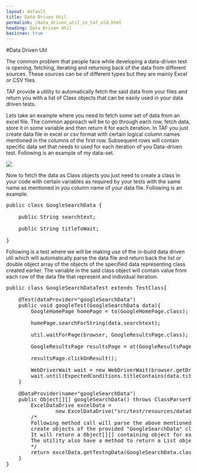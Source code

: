 ```yaml
---
layout: default
title: Data Driven Util
permalink: /data_driven_util_in_taf_old.html
heading: Data Driven Util
basicnav: true
---
```

#Data Driven Util

The common problem that people face while developing a data-driven test is opening, fetching, iterating and returning back of the data from different sources.
These sources can be of different types but they are mainly Excel or CSV files.

TAF provide a utility to automatically fetch the said data from your files and return you with a list of Class objects that can be easily used in your data driven tests.

Lets take an example where you need to fetch some set of data from an excel file. The common approach will be to go through each row, fetch data, store it in some variable and then return it for each iteration. In TAF you just create data file in excel or csv format with certain logical column names mentioned in the columns of the first row.
Subsequent rows will contain specific data set that needs to used for each iteration of you Data-driven test.
Following is an example of my data-set.

<img src="{{site.base_url}}/images/GoogleSearchData-xls.png" />

Now to fetch the data as Class objects you just need to create a class in your code with certain variables as required by your tests with the same name as mentioned in you column name of your data file. Following is an example.

<pre class="brush: java;">
public class GoogleSearchData {
	
	public String searchtext;
	
	public String titleToWait;

}
</pre>

Following is a test where we will be making use of the in-build data driven util which will automatically parse the data file and return back the 
list or double object array of the objects of the specified data representing class created earlier. 
The variable in the said class object will contain value from each row of the data file that represent and individual iteration.

<pre class="brush: java;">
public class GoogleSearchDataTest extends TestClass{
	
	@Test(dataProvider="googleSearchData")
	public void googleTest(GoogleSearchData data){
		GoogleHomePage homePage = to(GoogleHomePage.class);
		
		homePage.searchForString(data.searchtext);
		
		util.waitForPage(browser, GoogleResultsPage.class);		
		
		GoogleResultsPage resultsPage = at(GoogleResultsPage.class);
		
		resultsPage.clickOnResult();
		
		WebDriverWait wait = new WebDriverWait(browser.getDriver(), 60);
		wait.until(ExpectedConditions.titleContains(data.titleToWait));
	}
	
	@DataProvider(name="googleSearchData")
	public Object[][] googleSearchData() throws ClassParserException, DataNotAvailableException{
		ExcelDataDrive excelData = 
				new ExcelDataDrive("src/test/resources/datadrive/GoogleSearchData.xls");
		/*
		Following method call will parse the above mentioned Excel file and 
		create objects of the provided "GoogleSearchData" class.
		It will return a Object[][] containing object for each iteration. 
		The utility also have a method to return a List object. 
		*/
		return excelData.getTestngData(GoogleSearchData.class);
	}
}
</pre>


